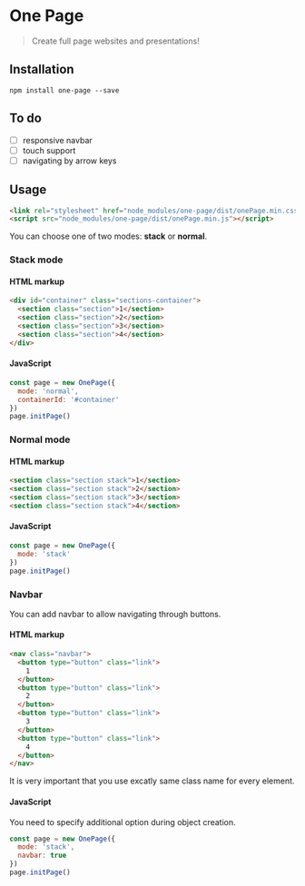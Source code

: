 # One Page

> Create full page websites and presentations!

## Installation

`npm install one-page --save`

## To do
- [ ] responsive navbar
- [ ] touch support
- [ ] navigating by arrow keys

## Usage

```HTML
<link rel="stylesheet" href="node_modules/one-page/dist/onePage.min.css">
<script src="node_modules/one-page/dist/onePage.min.js"></script>
```

You can choose one of two modes: **stack** or **normal**.

### Stack mode

#### HTML markup

```HTML
<div id="container" class="sections-container">
  <section class="section">1</section>
  <section class="section">2</section>
  <section class="section">3</section>
  <section class="section">4</section>
</div>
```

#### JavaScript

```javascript
const page = new OnePage({
  mode: 'normal',
  containerId: '#container'
})
page.initPage()
```

### Normal mode

#### HTML markup

```HTML
<section class="section stack">1</section>
<section class="section stack">2</section>
<section class="section stack">3</section>
<section class="section stack">4</section>
```

#### JavaScript

```javascript
const page = new OnePage({
  mode: 'stack'
})
page.initPage()
```

### Navbar

You can add navbar to allow navigating through buttons.

#### HTML markup

```HTML
<nav class="navbar">
  <button type="button" class="link">
    1
  </button>
  <button type="button" class="link">
    2
  </button>
  <button type="button" class="link">
    3
  </button>
  <button type="button" class="link">
    4
  </button>
</nav>
```

It is very important that you use excatly same class name for every element.

#### JavaScript

You need to specify additional option during object creation.

```javascript
const page = new OnePage({
  mode: 'stack',
  navbar: true
})
page.initPage()
```